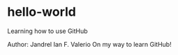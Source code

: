 # hello-world
Learning how to use GitHub

Author: Jandrel Ian F. Valerio
On my way to learn GitHub!
